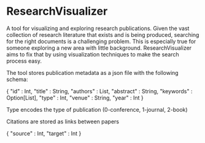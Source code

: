 ResearchVisualizer
==================

A tool for visualizing and exploring research publications. Given the vast collection of research literature that exists and is being produced, searching for the right documents is a challenging problem. This is especially true for someone exploring a new area with little background. ResearchVisualizer aims to fix that by using visualization techniques to make the search process easy.

The tool stores publication metadata as a json file with the following schema:

{
  "id" : Int,
  "title" : String,
  "authors" : List<String>,
  "abstract" : String,
  "keywords" : Option[List<String>],
  "type" : Int,
  "venue" : String,
  "year" : Int
}

Type encodes the type of publication (0-conference, 1-journal, 2-book)

Citations are stored as links between papers

{
  "source" : Int,
  "target" : Int
}

